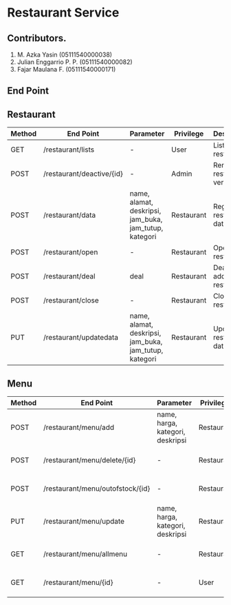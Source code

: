 # Restaurant Service

## Contributors.

1. M. Azka Yasin (05111540000038)
2. Julian Enggarrio P. P. (05111540000082)
3. Fajar Maulana F. (05111540000171)

## End Point


**Restaurant**
---
| Method | End Point | Parameter | Privilege | Description |
| ------------- | ------------- | ------------- | ------------- | ------------- |
|GET| /restaurant/lists | - | User | Lists all restaurants. |
|POST| /restaurant/deactive/{id} | - | Admin | Remove  restaurant verification. |
|POST| /restaurant/data | name, alamat, deskripsi, jam_buka, jam_tutup, kategori | Restaurant| Register restaurant data. |
|POST| /restaurant/open | - | Restaurant| Open restaurant. |
|POST| /restaurant/deal | deal | Restaurant | Deals added by restaurant. |
|POST| /restaurant/close | - | Restaurant| Close restaurant. |
|PUT| /restaurant/updatedata | name, alamat, deskripsi, jam_buka, jam_tutup, kategori | Restaurant| Update restaurant data. |

**Menu**
---
| Method | End Point | Parameter | Privilege | Description |
| ------------- | ------------- | ------------- | ------------- | ------------- |
|POST| /restaurant/menu/add | name, harga, kategori, deskripsi | Restauran | Add  restaurant Menu. |
|POST| /restaurant/menu/delete/{id} |- | Restauran | Delete  restaurant Menu. |
|POST| /restaurant/menu/outofstock/{id} |- | Restauran | No Stock  restaurant Menu. |
|PUT| /restaurant/menu/update | name, harga, kategori, deskripsi | Restauran | Update  restaurant Menu. |
|GET| /restaurant/menu/allmenu |- | Restauran | Restaurant get all Menu. |
|GET| /restaurant/menu/{id} | - | User | Get all restaurant menu. |




